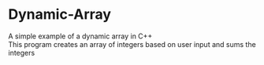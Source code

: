 # Dynamic-Array
A simple example of a dynamic array in C++  
This program creates an array of integers based on user input and sums the integers
